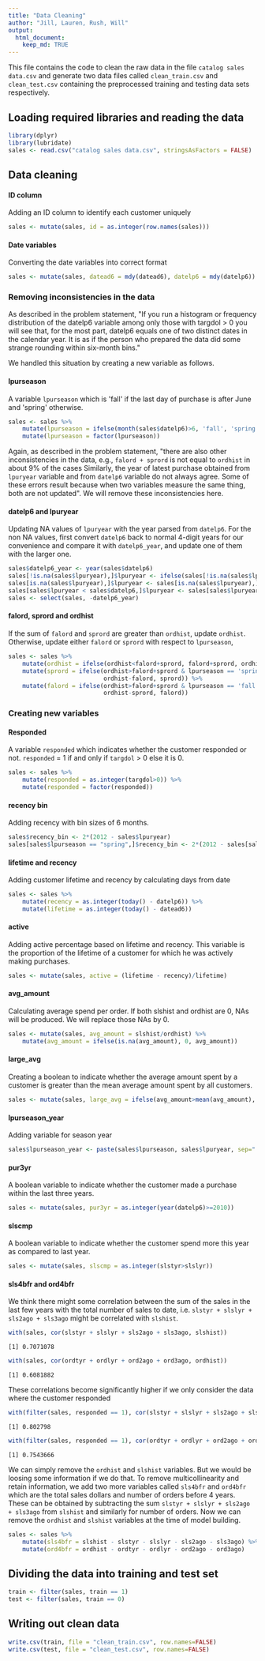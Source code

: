 ```yaml
---
title: "Data Cleaning"
author: "Jill, Lauren, Rush, Will"
output:
  html_document:
    keep_md: TRUE
---
```




This file contains the code to clean the raw data in the file `catalog sales data.csv` and generate two data files called `clean_train.csv` and `clean_test.csv` containing the preprocessed training and testing data sets respectively.

## Loading required libraries and reading the data


```r
library(dplyr)
library(lubridate)
sales <- read.csv("catalog sales data.csv", stringsAsFactors = FALSE)
```


## Data cleaning

#### ID column

Adding an ID column to identify each customer uniquely


```r
sales <- mutate(sales, id = as.integer(row.names(sales)))
```

#### Date variables

Converting the date variables into correct format


```r
sales <- mutate(sales, datead6 = mdy(datead6), datelp6 = mdy(datelp6))
```


### Removing inconsistencies in the data

As described in the problem statement, "If you run a histogram or frequency distribution of the datelp6 variable among only those with targdol > 0 you will see that, for the most part, datelp6 equals one of two distinct dates in the calendar year. It is as if the person who prepared the data did some strange rounding within six-month bins."

We handled this situation by creating a new variable as follows.

#### lpurseason

A variable `lpurseason` which is 'fall' if the last day of purchase is after June and 'spring' otherwise.


```r
sales <- sales %>%
    mutate(lpurseason = ifelse(month(sales$datelp6)>6, 'fall', 'spring')) %>%
    mutate(lpurseason = factor(lpurseason))
```


Again, as described in the problem statement, "there are also other inconsistencies in the data, e.g., `falord + sprord` is not equal to `ordhist` in about 9% of the cases Similarly, the year of latest purchase obtained from `lpuryear` variable and from `datelp6` variable do not always agree. Some of these errors result because when two variables measure the same thing, both are not updated". We will remove these inconsistencies here.

#### datelp6 and lpuryear

Updating NA values of `lpuryear` with the year parsed from `datelp6`. For the non NA values, first convert `datelp6` back to normal 4-digit years for our convenience and compare it with `datelp6_year`, and update one of them with the larger one.


```r
sales$datelp6_year <- year(sales$datelp6)
sales[!is.na(sales$lpuryear),]$lpuryear <- ifelse(sales[!is.na(sales$lpuryear),]$lpuryear<3,as.integer(paste0('201',as.character(sales[!is.na(sales$lpuryear),]$lpuryear))),as.integer(paste0('200',as.character(sales[!is.na(sales$lpuryear),]$lpuryear))))
sales[is.na(sales$lpuryear),]$lpuryear <- sales[is.na(sales$lpuryear),]$datelp6_year
sales[sales$lpuryear < sales$datelp6,]$lpuryear <- sales[sales$lpuryear < sales$datelp6,]$datelp6_year
sales <- select(sales, -datelp6_year)
```

#### falord, sprord and ordhist

If the sum of `falord` and `sprord` are greater than `ordhist`, update `ordhist`. Otherwise, update either `falord` or `sprord` with respect to `lpurseason`,

```r
sales <- sales %>%
    mutate(ordhist = ifelse(ordhist<falord+sprord, falord+sprord, ordhist)) %>%
    mutate(sprord = ifelse(ordhist>falord+sprord & lpurseason == 'spring',
                           ordhist-falord, sprord)) %>%
    mutate(falord = ifelse(ordhist>falord+sprord & lpurseason == 'fall',
                           ordhist-sprord, falord))
```


### Creating new variables

#### Responded

A variable `responded` which indicates whether the customer responded or not. `responded` = 1 if and only if `targdol` > 0 else it is 0.


```r
sales <- sales %>%
    mutate(responded = as.integer(targdol>0)) %>%
    mutate(responded = factor(responded))
```

#### recency bin

Adding recency with bin sizes of 6 months.

```r
sales$recency_bin <- 2*(2012 - sales$lpuryear)
sales[sales$lpurseason == "spring",]$recency_bin <- 2*(2012 - sales[sales$lpurseason == "spring",]$lpuryear) + 1
```

#### lifetime and recency

Adding customer lifetime and recency by calculating days from date

```r
sales <- sales %>%
    mutate(recency = as.integer(today() - datelp6)) %>%
    mutate(lifetime = as.integer(today() - datead6))
```

#### active

Adding active percentage based on lifetime and recency. This variable is the proportion of the lifetime of a customer for which he was actively making purchases.


```r
sales <- mutate(sales, active = (lifetime - recency)/lifetime)
```

#### avg_amount

Calculating average spend per order. If both slshist and ordhist are 0, NAs will be produced. We will replace those NAs by 0.


```r
sales <- mutate(sales, avg_amount = slshist/ordhist) %>%
    mutate(avg_amount = ifelse(is.na(avg_amount), 0, avg_amount))
```

#### large_avg

Creating a boolean to indicate whether the average amount spent by a customer is greater than the mean average amount spent by all customers.


```r
sales <- mutate(sales, large_avg = ifelse(avg_amount>mean(avg_amount), 1, 0))
```

#### lpurseason_year

Adding variable for season year

```r
sales$lpurseason_year <- paste(sales$lpurseason, sales$lpuryear, sep=" ")
```

#### pur3yr

A boolean variable to indicate whether the customer made a purchase within the last three years.


```r
sales <- mutate(sales, pur3yr = as.integer(year(datelp6)>=2010))
```

#### slscmp

A boolean variable to indicate whether the customer spend more this year as compared to last year.

```r
sales <- mutate(sales, slscmp = as.integer(slstyr>slslyr))
```

#### sls4bfr and ord4bfr

We think there might some correlation between the sum of the sales in the last few years with the total number of sales to date, i.e. `slstyr + slslyr + sls2ago + sls3ago` might be correlated with `slshist`.


```r
with(sales, cor(slstyr + slslyr + sls2ago + sls3ago, slshist))
```

```
[1] 0.7071078
```

```r
with(sales, cor(ordtyr + ordlyr + ord2ago + ord3ago, ordhist))
```

```
[1] 0.6081882
```

These correlations become significantly higher if we only consider the data where the customer responded


```r
with(filter(sales, responded == 1), cor(slstyr + slslyr + sls2ago + sls3ago, slshist))
```

```
[1] 0.802798
```

```r
with(filter(sales, responded == 1), cor(ordtyr + ordlyr + ord2ago + ord3ago, ordhist))
```

```
[1] 0.7543666
```

We can simply remove the `ordhist` and `slshist` variables. But we would be loosing some information if we do that. To remove multicollinearity and retain information, we add two more variables called `sls4bfr` and `ord4bfr` which are the total sales dollars and number of orders before 4 years. These can be obtained by subtracting the sum `slstyr + slslyr + sls2ago + sls3ago` from `slshist` and similarly for number of orders. Now we can remove the `ordhist` and `slshist` variables at the time of model building.


```r
sales <- sales %>%
    mutate(sls4bfr = slshist - slstyr - slslyr - sls2ago - sls3ago) %>%
    mutate(ord4bfr = ordhist - ordtyr - ordlyr - ord2ago - ord3ago)
```


## Dividing the data into training and test set

```r
train <- filter(sales, train == 1)
test <- filter(sales, train == 0)
```

## Writing out clean data


```r
write.csv(train, file = "clean_train.csv", row.names=FALSE)
write.csv(test, file = "clean_test.csv", row.names=FALSE)
```
